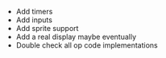 - Add timers
- Add inputs
- Add sprite support
- Add a real display maybe eventually
- Double check all op code implementations